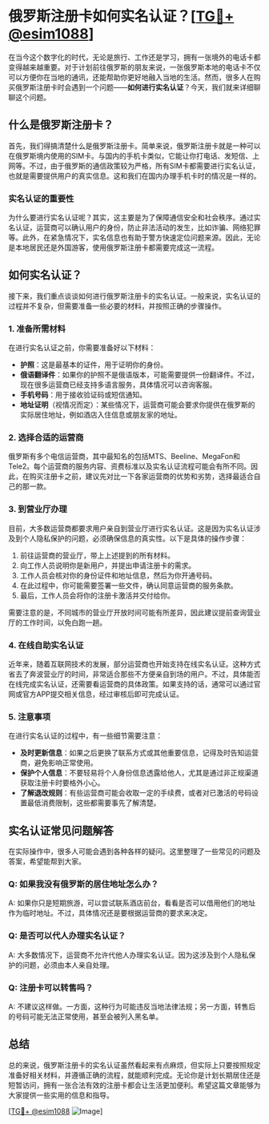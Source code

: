 # 俄罗斯注册卡如何实名认证？[[TG💪+ @esim1088](https://t.me/s/esim1088)]

在当今这个数字化的时代，无论是旅行、工作还是学习，拥有一张境外的电话卡都变得越来越重要。对于计划前往俄罗斯的朋友来说，一张俄罗斯本地的电话卡不仅可以方便你在当地的通讯，还能帮助你更好地融入当地的生活。然而，很多人在购买俄罗斯注册卡时会遇到一个问题——**如何进行实名认证**？今天，我们就来详细聊聊这个问题。

## 什么是俄罗斯注册卡？

首先，我们得搞清楚什么是俄罗斯注册卡。简单来说，俄罗斯注册卡就是一种可以在俄罗斯境内使用的SIM卡。与国内的手机卡类似，它能让你打电话、发短信、上网等。不过，由于俄罗斯的通信政策较为严格，所有SIM卡都需要进行实名认证，也就是需要提供用户的真实信息。这和我们在国内办理手机卡时的情况是一样的。

### 实名认证的重要性

为什么要进行实名认证呢？其实，这主要是为了保障通信安全和社会秩序。通过实名认证，运营商可以确认用户的身份，防止非法活动的发生，比如诈骗、网络犯罪等。此外，在紧急情况下，实名信息也有助于警方快速定位问题来源。因此，无论是本地居民还是外国游客，使用俄罗斯注册卡都需要完成这一流程。

## 如何实名认证？

接下来，我们重点谈谈如何进行俄罗斯注册卡的实名认证。一般来说，实名认证的过程并不复杂，但需要准备一些必要的材料，并按照正确的步骤操作。

### 1. 准备所需材料

在进行实名认证之前，你需要准备好以下材料：

- **护照**：这是最基本的证件，用于证明你的身份。
- **俄语翻译件**：如果你的护照不是俄语版本，可能需要提供一份翻译件。不过，现在很多运营商已经支持多语言服务，具体情况可以咨询客服。
- **手机号码**：用于接收验证码或短信通知。
- **地址证明**（视情况而定）：某些情况下，运营商可能会要求你提供在俄罗斯的实际居住地址，例如酒店入住信息或朋友家的地址。

### 2. 选择合适的运营商

俄罗斯有多个电信运营商，其中最知名的包括MTS、Beeline、MegaFon和Tele2。每个运营商的服务内容、资费标准以及实名认证流程可能会有所不同。因此，在购买注册卡之前，建议先对比一下各家运营商的优势和劣势，选择最适合自己的那一款。

### 3. 到营业厅办理

目前，大多数运营商都要求用户亲自到营业厅进行实名认证。这是因为实名认证涉及到个人隐私保护的问题，必须确保信息的真实性。以下是具体的操作步骤：

1. 前往运营商的营业厅，带上上述提到的所有材料。
2. 向工作人员说明你是新用户，并提出申请注册卡的需求。
3. 工作人员会核对你的身份证件和地址信息，然后为你开通号码。
4. 在此过程中，你可能需要签署一些文件，确认同意运营商的服务条款。
5. 最后，工作人员会将你的注册卡激活并交付给你。

需要注意的是，不同城市的营业厅开放时间可能有所差异，因此建议提前查询营业厅的工作时间，以免白跑一趟。

### 4. 在线自助实名认证

近年来，随着互联网技术的发展，部分运营商也开始支持在线实名认证。这种方式省去了奔波营业厅的时间，非常适合那些不方便亲自到场的用户。不过，具体能否在线完成实名认证，还需要看运营商的具体政策。如果支持的话，通常可以通过官网或官方APP提交相关信息，经过审核后即可完成认证。

### 5. 注意事项

在进行实名认证的过程中，有一些细节需要注意：

- **及时更新信息**：如果之后更换了联系方式或其他重要信息，记得及时告知运营商，避免影响正常使用。
- **保护个人信息**：不要轻易将个人身份信息透露给他人，尤其是通过非正规渠道获取注册卡时要格外小心。
- **了解退改规则**：有些运营商可能会收取一定的手续费，或者对已激活的号码设置最低消费限制，这些都需要事先了解清楚。

## 实名认证常见问题解答

在实际操作中，很多人可能会遇到各种各样的疑问。这里整理了一些常见的问题及答案，希望能帮到大家。

### Q: 如果我没有俄罗斯的居住地址怎么办？
A: 如果你只是短期旅游，可以尝试联系酒店前台，看看是否可以借用他们的地址作为临时地址。不过，具体情况还是要根据运营商的要求来决定。

### Q: 是否可以代人办理实名认证？
A: 大多数情况下，运营商不允许代他人办理实名认证。因为这涉及到个人隐私保护的问题，必须由本人亲自处理。

### Q: 注册卡可以转售吗？
A: 不建议这样做。一方面，这种行为可能违反当地法律法规；另一方面，转售后的号码可能无法正常使用，甚至会被列入黑名单。

## 总结

总的来说，俄罗斯注册卡的实名认证虽然看起来有点麻烦，但实际上只要按照规定准备好相关材料，并遵循正确的流程，就能顺利完成。无论你是计划长期居住还是短暂访问，拥有一张合法有效的注册卡都会让生活更加便利。希望这篇文章能够为大家提供一些实用的信息和指导。

[[TG💪+ @esim1088](https://t.me/s/esim1088) ![Image](https://i.postimg.cc/4NQfJmqS/Snipaste-2025-05-13-00-14-12.png)]